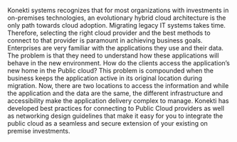 Konekti systems recognizes that for most organizations with investments in on-premises technologies, an evolutionary 
hybrid cloud architecture is the only path towards cloud adoption. Migrating legacy IT systems takes time. Therefore, 
selecting the right cloud provider and the best methods to connect to that provider is paramount in achieving business goals. 
Enterprises are very familiar with the applications they use and their data. The problem is that they need to understand 
how these applications will behave in the new environment. How do the clients access the application’s new home in the Public 
cloud? This problem is compounded when the business keeps the application active in its original location during migration. 
Now, there are two locations to access the information and while the application and the data are the same, the different 
infrastructure and accessibility make the application delivery complex to manage. Konekti has developed best practices for 
connecting to Public Cloud providers as well as networking design guidelines that make it easy for you to integrate the public 
cloud as a seamless and secure extension of your existing on premise investments.


